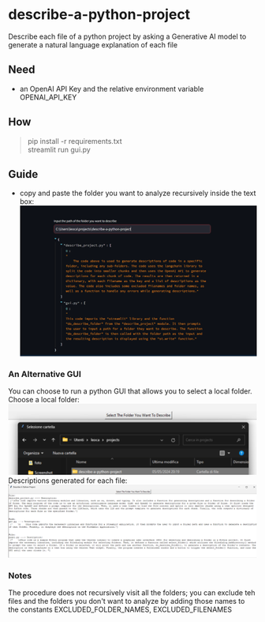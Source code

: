 # describe-a-python-project
Describe each file of a python project by asking a Generative AI model to generate a natural language explanation of each file

## Need
- an OpenAI API Key and the relative environment variable OPENAI_API_KEY

## How
> pip install -r requirements.txt  
> streamlit run gui.py

## Guide
- copy and paste the folder you want to analyze recursively inside the text box:
![img.png](res%2Fimg.png)

### An Alternative GUI
You can choose to run a python GUI that allows you to select a local folder.  
Choose a local folder:  
![pygui1.png](res%2Fpygui1.png)  
Descriptions generated for each file:  
![pygui2.png](res%2Fpygui2.png)
### Notes
The procedure does not recursively visit all the folders; you can exclude teh files and the folders you don't want to analyze by
adding those names to the constants EXCLUDED_FOLDER_NAMES, EXCLUDED_FILENAMES

